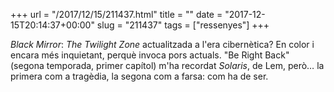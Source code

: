 +++
url = "/2017/12/15/211437.html"
title = ""
date = "2017-12-15T20:14:37+00:00"
slug = "211437"
tags = ["ressenyes"]
+++

*Black Mirror*: *The Twilight Zone* actualitzada a l'era cibernètica? En color i encara més inquietant, perquè invoca pors actuals. "Be Right Back" (segona temporada, primer capítol) m'ha recordat <em>Solaris</em>, de Lem, però… la primera com a tragèdia, la segona com a farsa: com ha de ser.
